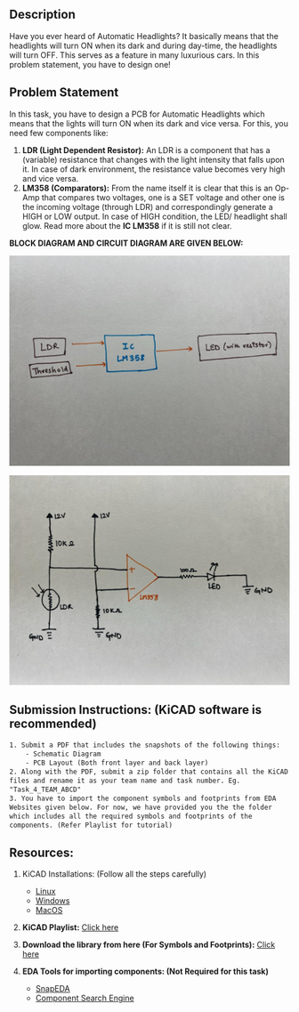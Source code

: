 
## Description

Have you ever heard of Automatic Headlights? It basically means that the headlights will turn ON when its dark and during day-time, the headlights will turn OFF. This serves as a feature in many luxurious cars. In this problem statement, you have to design one!

## Problem Statement

In this task, you have to design a PCB for Automatic Headlights which means that the lights will turn ON when its dark and vice versa. For this, you need few components like:
1. **LDR (Light Dependent Resistor):** An LDR is a component that has a (variable) resistance that changes with the light intensity that falls upon it. In case of dark environment, the resistance value becomes very high and vice versa.
2. **LM358 (Comparators):** From the name itself it is clear that this is an Op-Amp that compares two voltages, one is a SET voltage and other one is the incoming voltage (through LDR) and correspondingly generate a HIGH or LOW output. In case of HIGH condition, the LED/ headlight shall glow. Read more about the **IC LM358** if it is still not clear.

**BLOCK DIAGRAM AND CIRCUIT DIAGRAM ARE GIVEN BELOW:**

![block_diagram](./assets/block_diagram.jpeg)

![ckt_diagram](./assets/circuit_diagram.jpeg)


## Submission Instructions: (KiCAD software is recommended)

```
1. Submit a PDF that includes the snapshots of the following things:
	- Schematic Diagram
	- PCB Layout (Both front layer and back layer)
2. Along with the PDF, submit a zip folder that contains all the KiCAD files and rename it as your team name and task number. Eg. "Task_4_TEAM_ABCD"
3. You have to import the component symbols and footprints from EDA Websites given below. For now, we have provided you the the folder which includes all the required symbols and footprints of the components. (Refer Playlist for tutorial)
```



## Resources:

1. KiCAD Installations: (Follow all the steps carefully)
	- [Linux](https://www.kicad.org/download/linux/)
	- [Windows](https://www.kicad.org/download/windows/)
	- [MacOS](https://www.kicad.org/download/macos/)

2. **KiCAD Playlist:** 
	[Click here](https://www.youtube.com/playlist?list=PL3bNyZYHcRSUhUXUt51W6nKvxx2ORvUQB)

3. **Download the library from here (For Symbols and Footprints):**
	[Click here](https://drive.google.com/drive/folders/1WAuIDvje05pGdIHXOORPXT2VOyxn8W1j)
 
4. **EDA Tools for importing components: (Not Required for this task)**
	- [SnapEDA](https://www.snapeda.com/)
	- [Component Search Engine](https://componentsearchengine.com/)